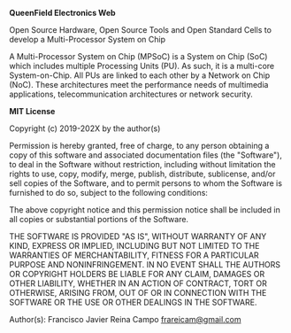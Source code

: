 **QueenField Electronics Web**

Open Source Hardware, Open Source Tools and Open Standard Cells to develop a Multi-Processor System on Chip

A Multi-Processor System on Chip (MPSoC) is a System on Chip (SoC) which includes multiple Processing Units (PU). As such, it is a multi-core System-on-Chip. All PUs are linked to each other by a Network on Chip (NoC). These architectures meet the performance needs of multimedia applications, telecommunication architectures or network security.


**MIT License**

Copyright (c) 2019-202X by the author(s)

Permission is hereby granted, free of charge, to any person obtaining a copy
of this software and associated documentation files (the "Software"), to deal
in the Software without restriction, including without limitation the rights
to use, copy, modify, merge, publish, distribute, sublicense, and/or sell
copies of the Software, and to permit persons to whom the Software is
furnished to do so, subject to the following conditions:

The above copyright notice and this permission notice shall be included in
all copies or substantial portions of the Software.

THE SOFTWARE IS PROVIDED "AS IS", WITHOUT WARRANTY OF ANY KIND, EXPRESS OR
IMPLIED, INCLUDING BUT NOT LIMITED TO THE WARRANTIES OF MERCHANTABILITY,
FITNESS FOR A PARTICULAR PURPOSE AND NONINFRINGEMENT. IN NO EVENT SHALL THE
AUTHORS OR COPYRIGHT HOLDERS BE LIABLE FOR ANY CLAIM, DAMAGES OR OTHER
LIABILITY, WHETHER IN AN ACTION OF CONTRACT, TORT OR OTHERWISE, ARISING FROM,
OUT OF OR IN CONNECTION WITH THE SOFTWARE OR THE USE OR OTHER DEALINGS IN
THE SOFTWARE.

Author(s):
  Francisco Javier Reina Campo <frareicam@gmail.com>

